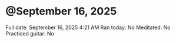 # @September 16, 2025

Full date: September 16, 2025 4:21 AM
Ran today: No
Meditated: No
Practiced guitar: No